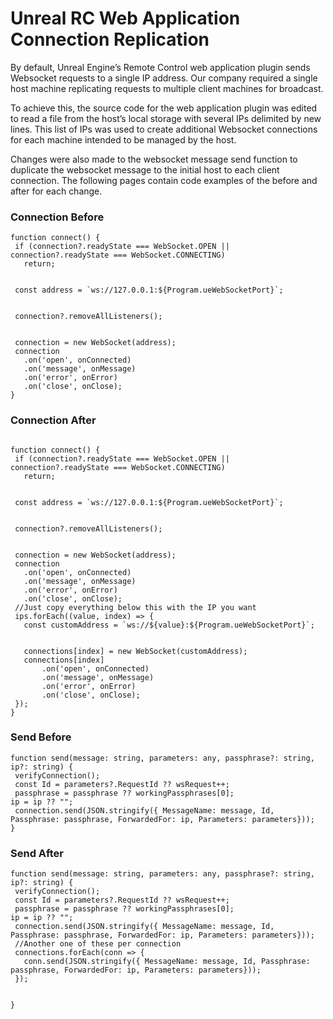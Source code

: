 # Unreal RC Web Application Connection Replication

By default, Unreal Engine’s Remote Control web application plugin sends Websocket requests to a single IP address. Our company required a single host machine replicating requests to multiple client machines for broadcast.

To achieve this, the source code for the web application plugin was edited to read a file from the host’s local storage with several IPs delimited by new lines. This list of IPs was used to create additional Websocket connections for each machine intended to be managed by the host.

Changes were also made to the websocket message send function to duplicate the websocket message to the initial host to each client connection. The following pages contain code examples of the before and after for each change.

### Connection Before

```
function connect() {
 if (connection?.readyState === WebSocket.OPEN || connection?.readyState === WebSocket.CONNECTING)
   return;


 const address = `ws://127.0.0.1:${Program.ueWebSocketPort}`;


 connection?.removeAllListeners();


 connection = new WebSocket(address);
 connection
   .on('open', onConnected)
   .on('message', onMessage)
   .on('error', onError)
   .on('close', onClose);
}
```

### Connection After
```

function connect() {
 if (connection?.readyState === WebSocket.OPEN || connection?.readyState === WebSocket.CONNECTING)
   return;


 const address = `ws://127.0.0.1:${Program.ueWebSocketPort}`;


 connection?.removeAllListeners();


 connection = new WebSocket(address);
 connection
   .on('open', onConnected)
   .on('message', onMessage)
   .on('error', onError)
   .on('close', onClose);
 //Just copy everything below this with the IP you want
 ips.forEach((value, index) => {
   const customAddress = `ws://${value}:${Program.ueWebSocketPort}`;


   connections[index] = new WebSocket(customAddress);
   connections[index]
       .on('open', onConnected)
       .on('message', onMessage)
       .on('error', onError)
       .on('close', onClose);
 });
}
```
### Send Before

```
function send(message: string, parameters: any, passphrase?: string, ip?: string) {
 verifyConnection();
 const Id = parameters?.RequestId ?? wsRequest++;
 passphrase = passphrase ?? workingPassphrases[0];
ip = ip ?? "";
 connection.send(JSON.stringify({ MessageName: message, Id, Passphrase: passphrase, ForwardedFor: ip, Parameters: parameters}));
}
```

### Send After

```
function send(message: string, parameters: any, passphrase?: string, ip?: string) {
 verifyConnection();
 const Id = parameters?.RequestId ?? wsRequest++;
 passphrase = passphrase ?? workingPassphrases[0];
ip = ip ?? "";
 connection.send(JSON.stringify({ MessageName: message, Id, Passphrase: passphrase, ForwardedFor: ip, Parameters: parameters}));
 //Another one of these per connection
 connections.forEach(conn => {
   conn.send(JSON.stringify({ MessageName: message, Id, Passphrase: passphrase, ForwardedFor: ip, Parameters: parameters}));
 });


}
```
